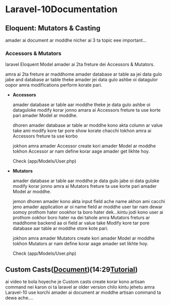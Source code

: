 # Laravel-10Documentation

## Eloquent: Mutators & Casting

  amader ai document ar moddhe nicher ai 3 ta topic eee important...


### Accessors & Mutators

laravel Eloquent Model amader ai 2ta freture dei Accessors & Mutators.

amra ai 2ta freture ar maddhome amader database ar table aa jei data gulo jabe and  database ar table theke amader jei data gulo ashbe oi datagulor oopor amra modifications perform korate pari.

* **Accessors**

  amader database ar table aar moddhe theke je data gulo ashbe oi dataguloke modify korar jonno amara ai Accessors freture ta use korte pari amader Model ar moddhe.


  dhoren amader database ar table ar moddhe kono akta column ar value take ami modify kore tar pore show korate chacchi tokhon amra ai Accessors freture ta use korbo


  jokhon amra amader Accessor create kori amader Model ar moddhe tokhon Accessor ar nam define korar aage amader get likhte hoy.


  Check (app/Models/User.php)



* **Mutators**

  amader database ar table aar moddhe je data gulo jabe oi data guloke modify korar jonno amra ai Mutators freture ta use korte pari amader Model ar moddhe.


  jemon dhoren amader kono akta input field ache name akhon ami cacchi jeno amader application ar oi name field ar moddhe user tar  nam dewar somoy prothom hater oookhor ta boro hater dek...kintu jodi kono user ai prothom ookhor boro hater na dei tahole amra Mutators freturs ar maddhome backend  aa oi field ar value take Modify kore tar pore database aar table ar moddhe store kote pari.



  jokhon amra amader Mutators create kori amader Model ar moddhe tokhon Mutators ar nam define korar aage amader set likhte hoy.


  Check (app/Models/User.php)


## Custom Casts([Document](https://laravel.com/docs/10.x/eloquent-mutators#custom-casts))(14:29[Tutorial](https://www.youtube.com/watch?v=rie3Ot7C1Ek))

ai video te bola hoyeche je Custom casts create korar kono artisan command nei karon oi ta laravel ar older version chilo kintu jehetu amra Laravel-10 use korchi amader ai document ar moddhe artisan command ta dewa ache....






